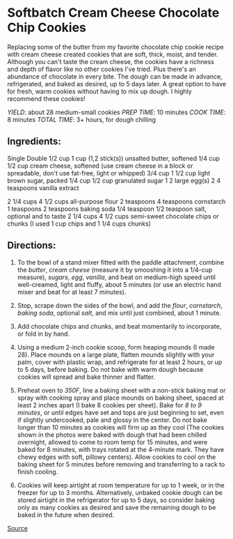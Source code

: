 Softbatch Cream Cheese Chocolate Chip Cookies
=============================================
Replacing some of the butter from my favorite chocolate chip cookie recipe with cream cheese created cookies that are soft, thick, moist, and tender. Although you can't taste the cream cheese, the cookies have a richness and depth of flavor like no other cookies I've tried. Plus there's an abundance of chocolate in every bite. The dough can be made in advance, refrigerated, and baked as desired, up to 5 days later. A great option to have for fresh, warm cookies without having to mix up dough. I highly recommend these cookies!

*YIELD*: about 28 medium-small cookies
*PREP TIME*: 10 minutes
*COOK TIME*: 8 minutes
*TOTAL TIME*: 3+ hours, for dough chilling

Ingredients:
------------
Single          Double
1/2 cup         1 cup           (1,2 stick(s)) unsalted butter, softened
1/4 cup         1/2 cup         cream cheese, softened (use cream cheese in a block or spreadable, don't use fat-free, light or whipped)
3/4 cup         1 1/2 cup       light brown sugar, packed
1/4 cup         1/2 cup         granulated sugar
1               2               large egg(s)
2               4               teaspoons vanilla extract

2 1/4 cups      4 1/2 cups      all-purpose flour
2 teaspoons     4 teaspoons     cornstarch
1 teaspoons     2 teaspoons     baking soda
1/4 teaspoon    1/2 teaspoon    salt, optional and to taste
2 1/4 cups      4 1/2 cups      semi-sweet chocolate chips or chunks (I used 1 cup chips and 1 1/4 cups chunks)

Directions:
-----------
1.  To the bowl of a stand mixer fitted with the paddle attachment, combine the *butter*, *cream cheese* (measure it by smooshing it into a 1/4-cup measure), *sugars*, *egg*, *vanilla*, and beat on medium-high speed until well-creamed, light and fluffy, about 5 minutes (or use an electric hand mixer and beat for at least 7 minutes).

2.  Stop, scrape down the sides of the bowl, and add the *flour*, *cornstarch*, *baking soda*, optional *salt*, and mix until just combined, about 1 minute.

3.  Add chocolate chips and chunks, and beat momentarily to incorporate, or fold in by hand.

4.  Using a medium 2-inch cookie scoop, form heaping mounds (I made 28). Place mounds on a large plate, flatten mounds slightly with your palm, cover with plastic wrap, and refrigerate for at least 2 hours, or up to 5 days, before baking. Do not bake with warm dough because cookies will spread and bake thinner and flatter.

5.  Preheat oven to *350F*, line a baking sheet with a non-stick baking mat or spray with cooking spray and place mounds on baking sheet, spaced at least 2 inches apart (I bake 8 cookies per sheet). Bake for *8 to 9 minutes*, or until edges have set and tops are just beginning to set, even if slightly undercooked, pale and glossy in the center. Do not bake longer than 10 minutes as cookies will firm up as they cool (The cookies shown in the photos were baked with dough that had been chilled overnight, allowed to come to room temp for 15 minutes, and were baked for 8 minutes, with trays rotated at the 4-minute mark. They have chewy edges with soft, pillowy centers). Allow cookies to cool on the baking sheet for 5 minutes before removing and transferring to a rack to finish cooling.

6.  Cookies will keep airtight at room temperature for up to 1 week, or in the freezer for up to 3 months. Alternatively, unbaked cookie dough can be stored airtight in the refrigerator for up to 5 days, so consider baking only as many cookies as desired and save the remaining dough to be baked in the future when desired.

[Source](http://www.averiecooks.com/2013/06/softbatch-cream-cheese-chocolate-chip-cookies.html)
